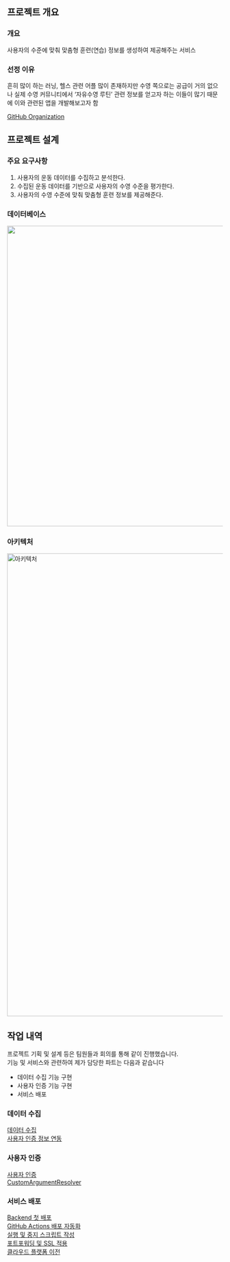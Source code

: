 ## 프로젝트 개요

### 개요

사용자의 수준에 맞춰 맞춤형 훈련(연습) 정보를 생성하여 제공해주는 서비스

### 선정 이유

흔히 많이 하는 러닝, 헬스 관련 어플 많이 존재하지만 수영 쪽으로는 공급이 거의 없으나 실제 수영 커뮤니티에서 ‘자유수영 루틴’ 관련 정보를 얻고자 하는 이들이 많기 때문에 이와 관련된 앱을 개발해보고자 함

[GitHub Organization](https://github.com/SwimmingTutor)

## 프로젝트 설계

### 주요 요구사항

1. 사용자의 운동 데이터를 수집하고 분석한다.
2. 수집된 운동 데이터를 기반으로 사용자의 수영 수준을 평가한다.
3. 사용자의 수영 수준에 맞춰 맞춤형 훈련 정보를 제공해준다.

### 데이터베이스

<img src="https://github.com/user-attachments/assets/f0178f29-2187-4aa0-ac2a-b778a09d9641" width="700">

### 아키텍처
<img width="1078" alt="아키텍처" src="https://github.com/user-attachments/assets/4d69f78d-a120-4223-b026-143fc53861c5">

## 작업 내역
프로젝트 기획 및 설계 등은 팀원들과 회의를 통해 같이 진행했습니다.<br>
기능 및 서비스와 관련하여 제가 담당한 파트는 다음과 같습니다
- 데이터 수집 기능 구현
- 사용자 인증 기능 구현
- 서비스 배포

### 데이터 수집
[데이터 수집](./docs/data/data1.md)<br/>
[사용자 인증 정보 연동](./docs/data/data2.md)

### 사용자 인증
[사용자 인증](./docs/auth/auth1.md) <br/>
[CustomArgumentResolver](./docs/auth/auth2.md) <br/>


### 서비스 배포
[Backend 첫 배포](./docs/deploy/deploy1.md) <br/>
[GitHub Actions 배포 자동화](./docs/deploy/deploy2.md) <br/>
[실행 및 중지 스크립트 작성](./docs/deploy/deploy3.md) <br/>
[포트포워딩 및 SSL 적용](./docs/deploy/deploy4.md) <br/>
[클라우드 플랫폼 이전](./docs/deploy/deploy5.md) <br/>

